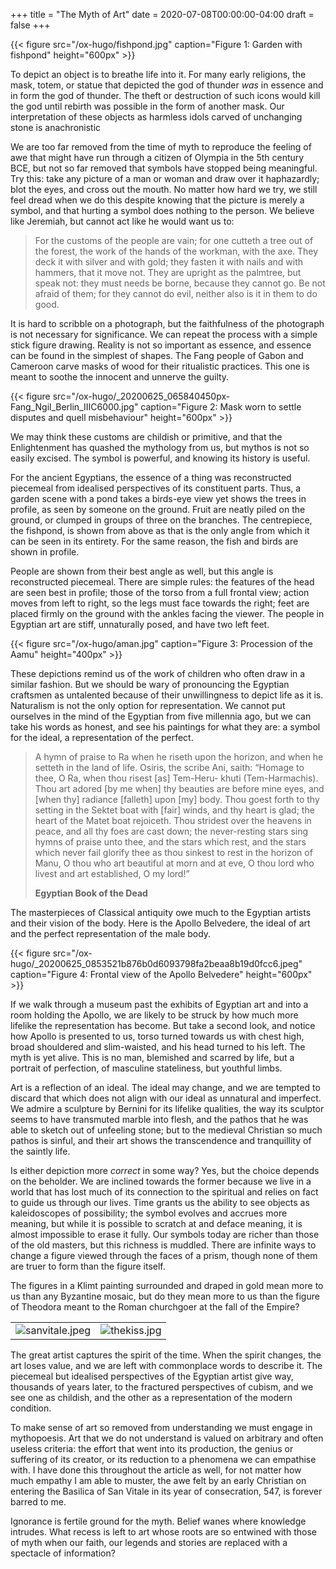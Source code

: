 +++
title = "The Myth of Art"
date = 2020-07-08T00:00:00-04:00
draft = false
+++

{{< figure src="/ox-hugo/fishpond.jpg" caption="Figure 1: Garden with fishpond" height="600px" >}}

To depict an object is to breathe life into it. For many early religions, the mask, totem, or statue that depicted the
god of thunder _was_ in essence and in form the god of thunder. The theft or destruction of such icons would kill the god
until rebirth was possible in the form of another mask. Our interpretation of these objects as harmless idols carved of
unchanging stone is anachronistic

We are too far removed from the time of myth to reproduce the feeling of awe that might have run through a citizen of
Olympia in the 5th century BCE, but not so far removed that symbols have stopped being meaningful. Try this: take any
picture of a man or woman and draw over it haphazardly; blot the eyes, and cross out the mouth. No matter how hard we
try, we still feel dread when we do this despite knowing that the picture is merely a symbol, and that hurting a
symbol does nothing to the person. We believe like Jeremiah, but cannot act like he would want us to:

> For the customs of the people are vain; for one cutteth a tree out of the forest, the work of the hands of the workman,
> with the axe. They deck it with silver and with gold; they fasten it with nails and with hammers, that it move not. They
> are upright as the palmtree, but speak not: they must needs be borne, because they cannot go. Be not afraid of them; for
> they cannot do evil, neither also is it in them to do good.

It is hard to scribble on a photograph, but the faithfulness of the photograph is not necessary for significance. We can
repeat the process with a simple stick figure drawing. Reality is not so important as essence, and essence can be found
in the simplest of shapes. The Fang people of Gabon and Cameroon carve masks of wood for their ritualistic practices.
This one is meant to soothe the innocent and unnerve the guilty.

{{< figure src="/ox-hugo/_20200625_065840450px-Fang_Ngil_Berlin_IIIC6000.jpg" caption="Figure 2: Mask worn to settle disputes and quell misbehaviour" height="600px" >}}

We may think these customs are childish or primitive, and that the Enlightenment has quashed the mythology from us, but
mythos is not so easily excised. The symbol is powerful, and knowing its history is useful.

For the ancient Egyptians, the essence of a thing was reconstructed piecemeal from idealised perspectives of its
constituent parts. Thus, a garden scene with a pond takes a birds-eye view yet shows the trees in profile, as seen by
someone on the ground. Fruit are neatly piled on the ground, or clumped in groups of three on the branches. The
centrepiece, the fishpond, is shown from above as that is the only angle from which it can be seen in its entirety. For
the same reason, the fish and birds are shown in profile.

People are shown from their best angle as well, but this angle is reconstructed piecemeal. There are simple rules: the
features of the head are seen best in profile; those of the torso from a full frontal view; action moves from left to
right, so the legs must face towards the right; feet are placed firmly on the ground with the ankles facing the viewer.
The people in Egyptian art are stiff, unnaturally posed, and have two left feet.

{{< figure src="/ox-hugo/aman.jpg" caption="Figure 3: Procession of the Aamu" height="400px" >}}

These depictions remind us of the work of children who often draw in a similar fashion. But we should be wary of
pronouncing the Egyptian craftsmen as untalented because of their unwillingness to depict life as it is. Naturalism is
not the only option for representation. We cannot put ourselves in the mind of the Egyptian from five millennia ago, but
we can take his words as honest, and see his paintings for what they are: a symbol for the ideal, a representation of
the perfect.

> A hymn of praise to Ra when he riseth upon the horizon, and when he setteth in the land of life. Osiris, the scribe Ani,
> saith: “Homage to thee, O Ra, when thou risest [as] Tem-Heru- khuti (Tem-Harmachis). Thou art adored [by me when] thy
> beauties are before mine eyes, and [when thy] radiance [falleth] upon [my] body. Thou goest forth to thy setting in the
> Sektet boat with [fair] winds, and thy heart is glad; the heart of the Matet boat rejoiceth. Thou stridest over the
> heavens in peace, and all thy foes are cast down; the never-resting stars sing hymns of praise unto thee, and the stars
> which rest, and the stars which never fail glorify thee as thou sinkest to rest in the horizon of Manu, O thou who art
> beautiful at morn and at eve, O thou lord who livest and art established, O my lord!”
>
> **Egyptian Book of the Dead**

The masterpieces of Classical antiquity owe much to the Egyptian artists and their vision of the body. Here is the
Apollo Belvedere, the ideal of art and the perfect representation of the male body.

{{< figure src="/ox-hugo/_20200625_0853521b876b0d6093798fa2beaa8b19d0fcc6.jpeg" caption="Figure 4: Frontal view of the Apollo Belvedere" height="600px" >}}

If we walk through a museum past the exhibits of Egyptian art and into a room holding the Apollo, we are likely to be
struck by how much more lifelike the representation has become. But take a second look, and notice how Apollo is
presented to us, torso turned towards us with chest high, broad shouldered and slim-waisted, and his head turned to his
left. The myth is yet alive. This is no man, blemished and scarred by life, but a portrait of perfection, of masculine
stateliness, but youthful limbs.

Art is a reflection of an ideal. The ideal may change, and we are tempted to discard that which does not align with
our ideal as unnatural and imperfect. We admire a sculpture by Bernini for its lifelike qualities, the way its sculptor
seems to have transmuted marble into flesh, and the pathos that he was able to sketch out of unfeeling stone; but to the
medieval Christian so much pathos is sinful, and their art shows the transcendence and tranquillity of the saintly life.

Is either depiction more _correct_ in some way? Yes, but the choice depends on the beholder. We are inclined towards the
former because we live in a world that has lost much of its connection to the spiritual and relies on fact to guide us
through our lives. Time grants us the ability to see objects as kaleidoscopes of possibility; the symbol evolves and
accrues more meaning, but while it is possible to scratch at and deface meaning, it is almost impossible to erase it
fully. Our symbols today are richer than those of the old masters, but this richness is muddled. There are infinite ways
to change a figure viewed through the faces of a prism, though none of them are truer to form than the figure itself.

The figures in a Klimt painting surrounded and draped in gold mean more to us than any Byzantine mosaic, but do they
mean more to us than the figure of Theodora meant to the Roman churchgoer at the fall of the Empire?


<table style="border-collapse: collapse; border: none; margin-left: auto; margin-right: auto;">
<tbody>
<tr>
<td style="border:none"><img src="/ox-hugo/sanvitale.jpg" alt="sanvitale.jpeg" /></td>
<td style="border:none"><img src="/ox-hugo/thekiss-c.jpg" alt="thekiss.jpg" /></td>
</tr>
</tbody>
</table>

The great artist captures the spirit of the time. When the spirit changes, the art loses value, and we are left with
commonplace words to describe it. The piecemeal but idealised perspectives of the Egyptian artist give way, thousands of
years later, to the fractured perspectives of cubism, and we see one as childish, and the other as a representation of
the modern condition.

To make sense of art so removed from understanding we must engage in mythopoesis. Art that we do not understand is
valued on arbitrary and often useless criteria: the effort that went into its production, the genius or suffering of its
creator, or its reduction to a phenomena we can empathise with. I have done this throughout the article as well, for not
matter how much empathy I am able to muster, the awe felt by an early Christian on entering the Basilica of San Vitale
in its year of consecration, 547, is forever barred to me.

Ignorance is fertile ground for the myth. Belief wanes where knowledge intrudes. What recess is left to art whose roots
are so entwined with those of myth when our faith, our legends and stories are replaced with a spectacle of information?
